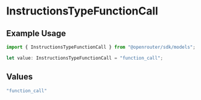 # InstructionsTypeFunctionCall

## Example Usage

```typescript
import { InstructionsTypeFunctionCall } from "@openrouter/sdk/models";

let value: InstructionsTypeFunctionCall = "function_call";
```

## Values

```typescript
"function_call"
```